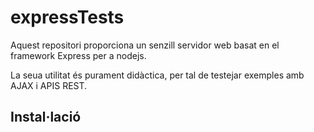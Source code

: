 # expressTests

Aquest repositori proporciona un senzill servidor web basat en el framework Express per a nodejs.

La seua utilitat és purament didàctica, per tal de testejar exemples amb AJAX i APIS REST.

## Instal·lació 